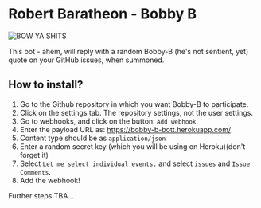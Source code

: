 # Robert Baratheon - Bobby B

![BOW YA SHITS](https://i.redd.it/k7k0lnlihdiz.jpg)

This bot - ahem, will reply with a random Bobby-B (he's not sentient, yet) quote on your GitHub issues, when summoned.

## How to install?
1. Go to the Github repository in which you want Bobby-B to participate.
2. Click on the settings tab. The repository settings, not the user settings.
3. Go to webhooks, and click on the button: `Add webhook`.
4. Enter the payload URL as: https://bobby-b-bott.herokuapp.com/
5. Content type should be as `application/json`
6. Enter a random secret key (which you will be using on Heroku)(don't forget it)
7. Select `Let me select individual events.` and select `issues` and `Issue Comments`.
8. Add the webhook!

Further steps TBA...
